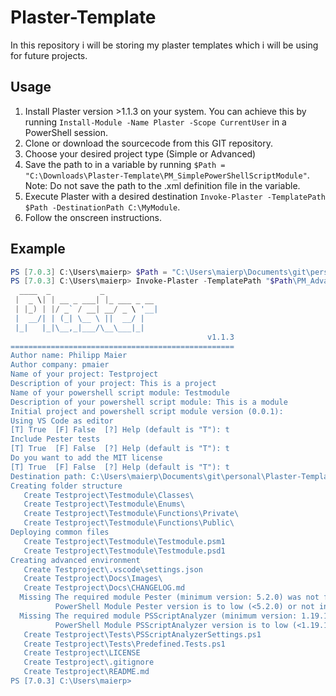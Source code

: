 # Plaster-Template

In this repository i will be storing my plaster templates which i will be using for future projects.

## Usage

1. Install Plaster version >1.1.3 on your system. You can achieve this by running ```Install-Module -Name Plaster -Scope CurrentUser``` in a PowerShell session.
2. Clone or download the sourcecode from this GIT repository.
3. Choose your desired project type (Simple or Advanced)
4. Save the path to in a variable by running ```$Path = "C:\Downloads\Plaster-Template\PM_SimplePowerShellScriptModule"```. Note: Do not save the path to the .xml definition file in the variable.
5. Execute Plaster with a desired destination ```Invoke-Plaster -TemplatePath $Path -DestinationPath C:\MyModule```.
6. Follow the onscreen instructions.

## Example

```powershell
PS [7.0.3] C:\Users\maierp> $Path = "C:\Users\maierp\Documents\git\personal\Plaster-Templates"
PS [7.0.3] C:\Users\maierp> Invoke-Plaster -TemplatePath "$Path\PM_AdvancedPowerShellProject" -DestinationPath "$Path\.testing\"
  ____  _           _
 |  _ \| | __ _ ___| |_ ___ _ __
 | |_) | |/ _` / __| __/ _ \ '__|
 |  __/| | (_| \__ \ ||  __/ |
 |_|   |_|\__,_|___/\__\___|_|
                                            v1.1.3
==================================================
Author name: Philipp Maier
Author company: pmaier
Name of your project: Testproject
Description of your project: This is a project
Name of your powershell script module: Testmodule
Description of your powershell script module: This is a module
Initial project and powershell script module version (0.0.1):
Using VS Code as editor
[T] True  [F] False  [?] Help (default is "T"): t
Include Pester tests
[T] True  [F] False  [?] Help (default is "T"): t
Do you want to add the MIT license
[T] True  [F] False  [?] Help (default is "T"): t
Destination path: C:\Users\maierp\Documents\git\personal\Plaster-Templates\.testing\
Creating folder structure
   Create Testproject\Testmodule\Classes\
   Create Testproject\Testmodule\Enums\
   Create Testproject\Testmodule\Functions\Private\
   Create Testproject\Testmodule\Functions\Public\
Deploying common files
   Create Testproject\Testmodule\Testmodule.psm1
   Create Testproject\Testmodule\Testmodule.psd1
Creating advanced environment
   Create Testproject\.vscode\settings.json
   Create Testproject\Docs\Images\
   Create Testproject\Docs\CHANGELOG.md
  Missing The required module Pester (minimum version: 5.2.0) was not found.
          PowerShell Module Pester version is to low (<5.2.0) or not installed. Tests might not work in this environment.
  Missing The required module PSScriptAnalyzer (minimum version: 1.19.1) was not found.
          PowerShell Module PSScriptAnalyzer version is to low (<1.19.1) or not installed. Tests might not work in this environment.
   Create Testproject\Tests\PSScriptAnalyzerSettings.ps1
   Create Testproject\Tests\Predefined.Tests.ps1
   Create Testproject\LICENSE
   Create Testproject\.gitignore
   Create Testproject\README.md
PS [7.0.3] C:\Users\maierp>
```
